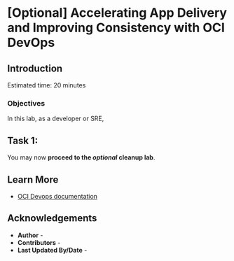 # [Optional] Accelerating App Delivery and Improving Consistency with OCI DevOps

## Introduction


Estimated time: 20 minutes

### Objectives

In this lab, as a developer or SRE,



## Task 1: 



You may now **proceed to the *optional* cleanup lab**.

## Learn More

* [OCI Devops documentation](https://docs.oracle.com/en-us/iaas/Content/devops/using/home.htm)


## Acknowledgements

* **Author** - 
* **Contributors** -
* **Last Updated By/Date** -